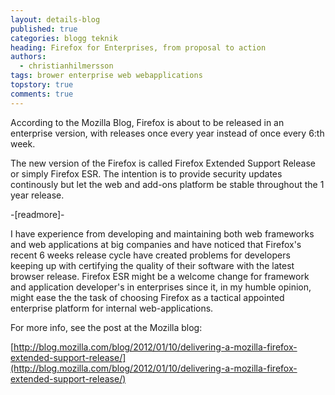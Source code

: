 ```yaml
---
layout: details-blog
published: true
categories: blogg teknik
heading: Firefox for Enterprises, from proposal to action
authors:
  - christianhilmersson
tags: brower enterprise web webapplications
topstory: true
comments: true
---
```


According to the Mozilla Blog, Firefox is about to be released in an enterprise version, with releases once every year instead of once every 6:th week.

The new version of the Firefox is called Firefox Extended Support Release or simply Firefox ESR. The intention is to provide security updates continously but let the web and add-ons platform be stable throughout the 1 year release.

-[readmore]-

I have experience from developing and maintaining both web frameworks and web applications at big companies and  have noticed that Firefox's recent 6 weeks release  cycle have created problems for developers keeping up with certifying the quality of their software with the latest browser release. Firefox ESR might be a welcome change for framework and application developer's in enterprises since it, in my humble opinion, might ease the the task of choosing Firefox as a tactical appointed enterprise platform for internal web-applications.

For more info, see the post at the Mozilla blog:

[http://blog.mozilla.com/blog/2012/01/10/delivering-a-mozilla-firefox-extended-support-release/](http://blog.mozilla.com/blog/2012/01/10/delivering-a-mozilla-firefox-extended-support-release/)

